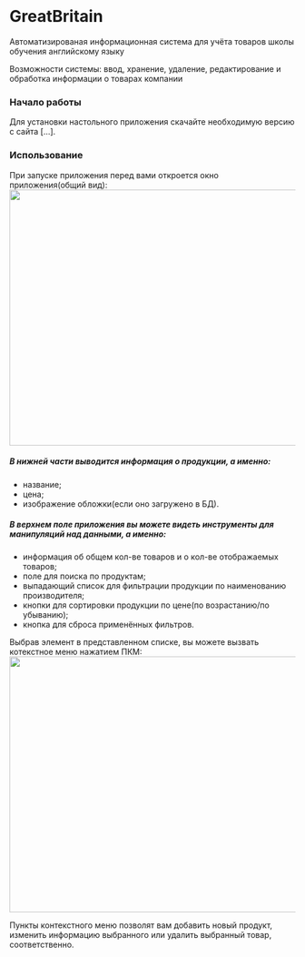 <!-- PROJECT LOGO -->
<br />
<div align="Left">
  <h1>
    GreatBritain
  </h1>
  <p>
    Автоматизированая информационная система для учёта товаров школы обучения английскому языку
  </p>
  <p>
    Возможности системы: ввод, хранение, удаление, редактирование и обработка информации о товарах компании
  </p>
</div>


<!-- GETTING STARTED -->
### Начало работы
Для установки настольного приложения скачайте необходимую версию с сайта [...].


<!-- USAGE EXAMPLES -->
### Использование
При запуске приложения перед вами откроется окно приложения(общий вид):
<img src="Images/1.png" width="800" height="450">

##### В нижней части выводится информация о продукции, а именно:
- название;
- цена;
- изображение обложки(если оно загружено в БД).

##### В верхнем поле приложения вы можете видеть инструменты для манипуляций над данными, а именно:
- информация об общем кол-ве товаров и о кол-ве отображаемых товаров; 
- поле для поиска по продуктам; 
- выпадающий список для фильтрации продукции по наименованию производителя; 
- кнопки для сортировки продукции по цене(по возрастанию/по убыванию); 
- кнопка для сброса применённых фильтров.

Выбрав элемент в представленном списке, вы можете вызвать котекстное меню нажатием ПКМ:
<img src="Images/2.png" width="800" height="450">

Пункты контекстного меню позволят вам добавить новый продукт, изменить информацию выбранного или удалить выбранный товар, соответственно.
